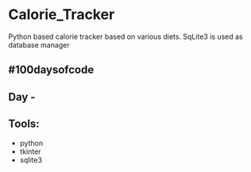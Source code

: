 # Calorie_Tracker
Python based calorie tracker based on various diets.
SqLite3 is used as database manager

## #100daysofcode

## Day - 
## Tools:
- python
- tkinter
- sqlite3
